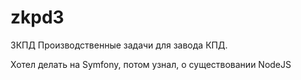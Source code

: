 # zkpd3
ЗКПД
Производственные задачи для завода КПД.

Хотел делать на  Symfony, потом узнал, о существовании NodeJS
